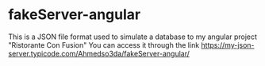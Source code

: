 # fakeServer-angular
This is a JSON file format used to simulate a database to my angular project "Ristorante Con Fusion"
You can access it through the link https://my-json-server.typicode.com/Ahmedso3da/fakeServer-angular/
